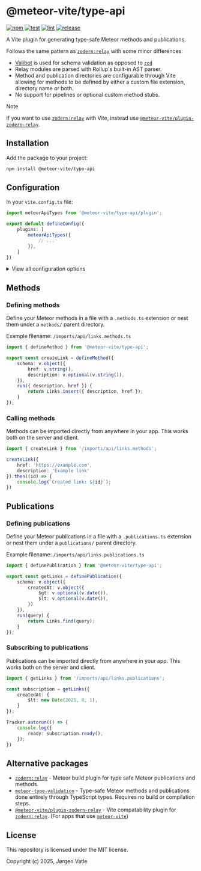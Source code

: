 # @meteor-vite/type-api
[![npm](https://img.shields.io/npm/v/@meteor-vite/type-api?style=flat-square)](https://npmjs.com/package/@meteor-vite/type-api)
[![test](https://github.com/JorgenVatle/meteor-vite-plugin-type-api/actions/workflows/test.yml/badge.svg)](https://github.com/JorgenVatle/meteor-vite-plugin-type-api/actions/workflows/test.yml)
[![lint](https://github.com/JorgenVatle/meteor-vite-plugin-type-api/actions/workflows/lint.yml/badge.svg)](https://github.com/JorgenVatle/meteor-vite-plugin-type-api/actions/workflows/lint.yml)
[![release](https://github.com/JorgenVatle/meteor-vite-plugin-type-api/actions/workflows/release.yml/badge.svg)](https://github.com/JorgenVatle/meteor-vite-plugin-type-api/actions/workflows/release.yml)

A Vite plugin for generating type-safe Meteor methods and publications.

Follows the same pattern as [`zodern:relay`](https://github.com/zodern/meteor-relay) with some minor differences: 
- [Valibot](https://valibot.dev/) is used for schema validation as opposed to [`zod`](https://zod.dev/)
- Relay modules are parsed with Rollup's built-in AST parser.
- Method and publication directories are configurable through Vite allowing for methods to be defined by either a custom file extension, directory name or both.
- No support for pipelines or optional custom method stubs. 

> [!NOTE]
> If you want to use [`zodern:relay`](https://github.com/zodern/meteor-relay) with Vite, instead use [`@meteor-vite/plugin-zodern-relay`](https://github.com/JorgenVatle/meteor-vite/tree/release/npm-packages/%40meteor-vite/plugin-zodern-relay).

 
## Installation

Add the package to your project:
```bash
npm install @meteor-vite/type-api
```

## Configuration
In your `vite.config.ts` file:
```typescript
import meteorApiTypes from '@meteor-vite/type-api/plugin';

export default defineConfig({
    plugins: [
        meteorApiTypes({
            // ...
        }),
    ]
})
```

<details>
<summary>View all configuration options</summary>

```typescript
meteorApiTypes({
    /**
     * Treats the provided directory names as Meteor methods/publications.
     * Publications and methods can share the same directory or file extension 
     * if you want to manage both in the same file.
     * @optional
     */
    dirname: {
        /**
         * Parent directory for Meteor methods.
         *
         * All files within directories matching this name will be treated as
         * Meteor methods regardless of their file extension.
         *
         * @default methods
         */
        methods: string;
        
        /**
         * Parent directory for Meteor publications.
         *
         * All files within directories matching this name will be treated as
         * Meteor publications regardless of their file extension.
         *
         * @default publications
         */
        publications: string;
    },
    
    /**
     * Treats the provided file extensions as Meteor methods/publications.
     * @optional
     */
    fileExtension: {
        /**
         * File extension for Meteor methods.
         *
         * This can be used as an alternative to nesting methods under a
         * methods directory.
         *
         * @default .methods.ts
         */
        methods: string;
        
        /**
         * File extension for Meteor publications.
         *
         * This can be used as an alternative to nesting publications under a
         * publications directory.
         *
         * @default .publications.ts
         */
        publications: string;
    },
})
```

</details>

## Methods

### Defining methods
Define your Meteor methods in a file with a `.methods.ts` extension or nest them under a `methods/` parent directory.

Example filename: `/imports/api/links.methods.ts`
```typescript
import { defineMethod } from '@meteor-vite/type-api';

export const createLink = defineMethod({
    schema: v.object({
        href: v.string(),
        description: v.optional(v.string()),
    }),
    run({ description, href }) {
        return Links.insert({ description, href });
    }
});
```

### Calling methods
Methods can be imported directly from anywhere in your app. This works both on the server and client.

```typescript
import { createLink } from '/imports/api/links.methods';

createLink({
    href: 'https://example.com',
    description: 'Example link'
}).then((id) => {
    console.log(`Created link: ${id}`);
})
```

## Publications

### Defining publications
Define your Meteor publications in a file with a `.publications.ts` extension or nest them under a `publications/` parent directory.

Example filename: `/imports/api/links.publications.ts`
```typescript
import { definePublication } from '@meteor-vite/type-api';

export const getLinks = definePublication({
    schema: v.object({
        createdAt: v.object({
            $gt: v.optional(v.date()),
            $lt: v.optional(v.date()),
        })
    }),
    run(query) {
        return Links.find(query);
    }
});
```

### Subscribing to publications
Publications can be imported directly from anywhere in your app. This works both on the server and client.

```typescript
import { getLinks } from '/imports/api/links.publications';

const subscription = getLinks({
    createdAt: {
        $lt: new Date(2025, 0, 1),
    }
});

Tracker.autorun(() => {
    console.log({
        ready: subscription.ready(),
    });
})
```

## Alternative packages
- [`zodern:relay`](https://github.com/zodern/meteor-relay) - Meteor build plugin for type safe Meteor publications and methods.
- [`meteor-type-validation`](https://github.com/JorgenVatle/meteor-type-validation) - Type-safe Meteor methods and publications done entirely through TypeScript types. Requires no build or compilation steps. 
- [`@meteor-vite/plugin-zodern-relay`](https://github.com/JorgenVatle/meteor-vite/tree/release/npm-packages/%40meteor-vite/plugin-zodern-relay) - Vite compatability plugin for [`zodern:relay`](https://github.com/zodern/meteor-relay). (For apps that use [`meteor-vite`](https://github.com/JorgenVatle/meteor-vite))

## License
This repository is licensed under the MIT license.

Copyright (c) 2025, Jørgen Vatle
